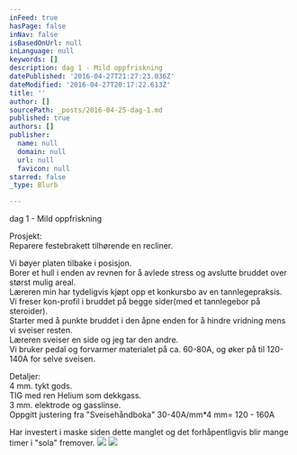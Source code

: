 ```yaml
---
inFeed: true
hasPage: false
inNav: false
isBasedOnUrl: null
inLanguage: null
keywords: []
description: dag 1 - Mild oppfriskning
datePublished: '2016-04-27T21:27:23.036Z'
dateModified: '2016-04-27T20:17:22.613Z'
title: ''
author: []
sourcePath: _posts/2016-04-25-dag-1.md
published: true
authors: []
publisher:
  name: null
  domain: null
  url: null
  favicon: null
starred: false
_type: Blurb

---
```

dag 1 - Mild oppfriskning

Prosjekt:  
Reparere festebrakett tilhørende en recliner.

Vi bøyer platen tilbake i posisjon.  
Borer et hull i enden av revnen for å avlede stress og avslutte bruddet over størst mulig areal.  
Læreren min har tydeligvis kjøpt opp et konkursbo av en tannlegepraksis.  
Vi freser kon-profil i bruddet på begge sider(med et tannlegebor på steroider).  
Starter med å punkte bruddet i den åpne enden for å hindre vridning mens vi sveiser resten.  
Læreren sveiser en side og jeg tar den andre.  
Vi bruker pedal og forvarmer materialet på ca. 60-80A, og øker på til 120-140A for selve sveisen.

Detaljer:  
4 mm. tykt gods.  
TIG med ren Helium som dekkgass.  
3 mm. elektrode og gasslinse.  
Oppgitt justering fra "Sveisehåndboka" 30-40A/mm\*4 mm= 120 - 160A

Har investert i maske siden dette manglet og det forhåpentligvis blir mange timer i "sola" fremover.
![](https://the-grid-user-content.s3-us-west-2.amazonaws.com/a373e0d2-762a-45c6-bb66-54744ca8c107.jpg)
![](https://the-grid-user-content.s3-us-west-2.amazonaws.com/585fbde1-113a-41e7-a458-f9242407b582.jpg)